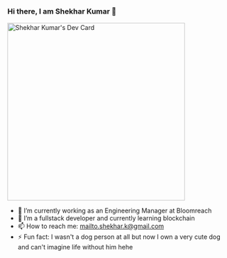 ### Hi there, I am Shekhar Kumar 👋

<!--
**chosenvictim/chosenvictim** is a ✨ _special_ ✨ repository because its `README.md` (this file) appears on your GitHub profile.

Here are some ideas to get you started:

- 🔭 I’m currently working on ...
- 🌱 I’m currently learning ...
- 👯 I’m looking to collaborate on ...
- 🤔 I’m looking for help with ...
- 💬 Ask me about ...
- 📫 How to reach me: ...
- 😄 Pronouns: ...
- ⚡ Fun fact: ...
-->
<a href="https://app.daily.dev/shekhar_kumar"><img src="https://api.daily.dev/devcards/67660694e0284e648f4e624254733697.png?r=ywj" width="400" alt="Shekhar Kumar's Dev Card"/></a>
- 🔭 I’m currently working as an Engineering Manager at Bloomreach
- 🌱 I’m a fullstack developer and currently learning blockchain
- 📫 How to reach me: mailto.shekhar.k@gmail.com
- ⚡ Fun fact: I wasn't a dog person at all but now I own a very cute dog and can't imagine life without him hehe

